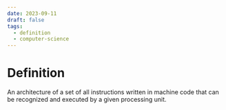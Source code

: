 ```yaml
---
date: 2023-09-11
draft: false
tags:
  - definition
  - computer-science
---
```

# Definition

An architecture of a set of all instructions written in machine code that can be recognized and executed by a given processing unit.
